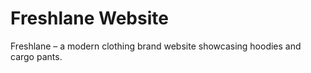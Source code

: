 # Freshlane Website
Freshlane – a modern clothing brand website showcasing hoodies and cargo pants.
